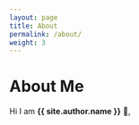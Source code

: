 ```yaml
---
layout: page
title: About
permalink: /about/
weight: 3
---
```


# **About Me**

Hi I am **{{ site.author.name }}** :frog:,<br>
